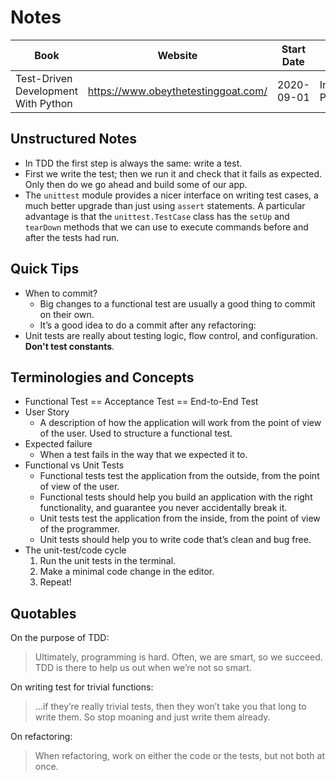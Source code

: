 # Notes

| Book | Website |  Start Date | End Date |
| --- | --- | --- | --- |
| Test-Driven Development With Python | https://www.obeythetestinggoat.com/ | 2020-09-01 | In Progress |

## Unstructured Notes

- In TDD the first step is always the same: write a test.
- First we write the test; then we run it and check that it fails as expected. Only then do we go ahead and build some 
of our app.
- The `unittest` module provides a nicer interface on writing test cases, a much better upgrade than just using `assert`
statements. A particular advantage is that the `unittest.TestCase` class has the `setUp` and `tearDown` methods that we
can use to execute commands before and after the tests had run.

## Quick Tips

- When to commit?
    - Big changes to a functional test are usually a good thing to commit on their own.
    - It’s a good idea to do a commit after any refactoring:
- Unit tests are really about testing logic, flow control, and configuration. **Don't test constants**.

## Terminologies and Concepts

- Functional Test == Acceptance Test == End-to-End Test
- User Story
    - A description of how the application will work from the point of view of the user. Used to structure a functional test.
- Expected failure
    - When a test fails in the way that we expected it to.
- Functional vs Unit Tests
    - Functional tests test the application from the outside, from the point of view of the user.
    - Functional tests should help you build an application with the right functionality, and guarantee you never 
    accidentally break it. 
    - Unit tests test the application from the inside, from the point of view of the programmer.
    - Unit tests should help you to write code that’s clean and bug free. 
- The unit-test/code cycle
    1. Run the unit tests in the terminal.
    2. Make a minimal code change in the editor.
    3. Repeat!

## Quotables

On the purpose of TDD:

> Ultimately, programming is hard. Often, we are smart, so we succeed. TDD is there to help us out when we’re not so smart. 

On writing test for trivial functions:

> ...if they’re really trivial tests, then they won’t take you that long to write them. So stop moaning and just write them already.

On refactoring:

> When refactoring, work on either the code or the tests, but not both at once. 